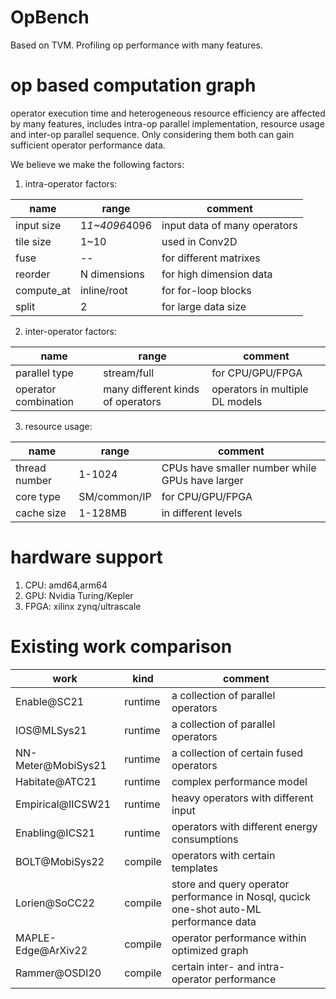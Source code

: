 # OpBench
Based on TVM. Profiling op performance with many features.

# op based computation graph

operator execution time and heterogeneous resource efficiency are affected by many features, includes intra-op parallel implementation, resource usage and inter-op parallel sequence. Only considering them both can gain sufficient operator performance data.

We believe we make the following factors:

1. intra-operator factors:

| name | range | comment |
| -- | -- | -- |
| input size | 1*1~4096*4096 | input data of many operators |
| tile size | 1~10 | used in Conv2D |
| fuse | -- | for different matrixes |
| reorder | N dimensions | for high dimension data |
| compute_at | inline/root | for for-loop blocks |
| split | 2 | for large data size |

2. inter-operator factors:

| name | range | comment |
| -- | -- | -- |
| parallel type | stream/full | for CPU/GPU/FPGA |
| operator combination | many different kinds of operators | operators in multiple DL models |

3. resource usage:

| name | range | comment |
| -- | -- | -- |
| thread number | 1-1024 | CPUs have smaller number while GPUs have larger |
| core type | SM/common/IP | for CPU/GPU/FPGA |
| cache size | 1-128MB | in different levels |

# hardware support

1. CPU: amd64,arm64
2. GPU: Nvidia Turing/Kepler
3. FPGA: xilinx zynq/ultrascale 

# Existing work comparison

| work | kind | comment |
| -- | -- | -- |
| Enable@SC21 | runtime | a collection of parallel operators |
| IOS@MLSys21 | runtime | a collection of parallel operators |
| NN-Meter@MobiSys21 | runtime | a collection of certain fused operators |
| Habitate@ATC21 | runtime | complex performance model |
| Empirical@IICSW21 | runtime | heavy operators with different input |
| Enabling@ICS21 | runtime | operators with different energy consumptions |
| BOLT@MobiSys22| compile | operators with certain templates |
| Lorien@SoCC22| compile | store and query operator performance in Nosql, qucick one-shot auto-ML performance data |
| MAPLE-Edge@ArXiv22| compile | operator performance within optimized graph |
| Rammer@OSDI20| compile | certain inter- and intra- operator performance |
